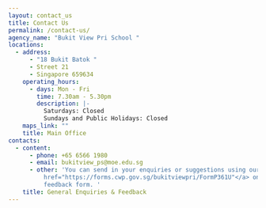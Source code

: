 ```yaml
---
layout: contact_us
title: Contact Us
permalink: /contact-us/
agency_name: "Bukit View Pri School "
locations:
  - address:
      - "18 Bukit Batok "
      - Street 21
      - Singapore 659634
    operating_hours:
      - days: Mon - Fri
        time: 7.30am - 5.30pm
        description: |-
          Saturdays: Closed
          Sundays and Public Holidays: Closed
    maps_link: ""
    title: Main Office
contacts:
  - content:
      - phone: +65 6566 1980
      - email: bukitview_ps@moe.edu.sg
      - other: 'You can send in your enquiries or suggestions using our <a
          href="https://forms.cwp.gov.sg/bukitviewpri/FormP361U"</a> online
          feedback form. '
    title: General Enquiries & Feedback
---
```

